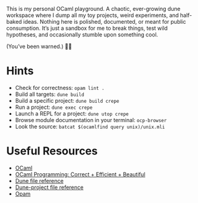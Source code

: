 This is my personal OCaml playground. A chaotic, ever-growing dune workspace where I dump all my toy projects,
weird experiments, and half-baked ideas. Nothing here is polished, documented, or meant for public consumption.
It’s just a sandbox for me to break things, test wild hypotheses, and occasionally stumble upon something cool.

(You’ve been warned.) 🧪🔥

# Hints
- Check for correctness: `opam lint .`
- Build all targets: `dune build`
- Build a specific project: `dune build crepe`
- Run a project: `dune exec crepe`
- Launch a REPL for a project: `dune utop crepe`
- Browse module documentation in your terminal: `ocp-browser`
- Look the source: `batcat $(ocamlfind query unix)/unix.mli`

# Useful Resources
- [OCaml](https://ocaml.org/)
- [OCaml Programming: Correct + Efficient + Beautiful](https://cs3110.github.io/textbook/cover.html)
- [Dune file reference](https://dune.readthedocs.io/en/stable/reference/dune/)
- [Dune-project file reference](https://dune.readthedocs.io/en/stable/reference/dune-project/)
- [Opam](https://opam.ocaml.org/)
